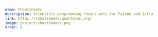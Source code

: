 ```yaml
---
name: Cheatsheets
description: Scientific programming cheatsheets for Python and Julia
link: https://cheatsheets.quantecon.org/
image: project-cheatsheets.png
order: 6
---
```

